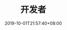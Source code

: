 ---
weight: 11
title: "开发者"
description: ""
date: 2019-10-01T21:57:40+08:00
lastmod: 2020-01-01T16:45:40+08:00
draft: false
ico: '<svg class="icon" aria-hidden="true"><use xlink:href="#icon-wenzhang"></use></svg>'
navigation: ["开发者服务","开发文档"]
hidePage: true
---